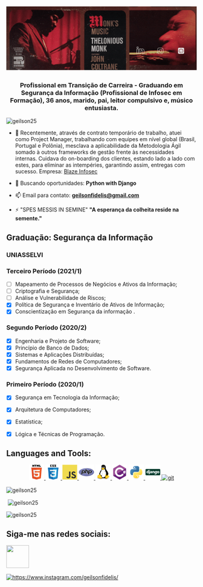 <h1 align="center">
 <img src="gf.gif" />
</h1>

<h3 align="center">Profissional em Transição de Carreira - Graduando em Segurança da Informação (Profissional de Infosec em Formação), 36 anos, marido, pai, leitor compulsivo e, músico entusiasta.</h3>

<p align="left"> <img src="https://komarev.com/ghpvc/?username=geilson25&label=Profile%20views&color=0e75b6&style=flat" alt="geilson25" /> </p>

- 🔭 Recentemente, através de contrato temporário de trabalho, atuei como Project Manager, trabalhando com equipes em nível global (Brasil, Portugal e Polônia), mesclava a aplicabilidade da Metodologia Ágil somado à outros frameworks de gestão frente às necessidades internas. Cuidava do on-boarding dos clientes, estando lado a lado com estes, para eliminar as intempéries, garantindo assim, entregas com sucesso. Empresa: [Blaze Infosec](https://www.blazeinfosec.com/)

- 💬 Buscando oportunidades: **Python with Django**

- 📫 Email para contato: **geilsonfidelis@gmail.com**

- ⚡ "SPES MESSIS IN SEMINE" **"A esperança da colheita reside na semente."**

<h2 align="left"> Graduação: Segurança da Informação</h2>
<h3 align="left">UNIASSELVI</h3>

### Terceiro Período (2021/1)
- [ ] Mapeamento de Processos de Negócios e Ativos da Informação;
- [ ] Criptografia e Segurança;
- [ ] Análise e Vulnerabilidade de Riscos;
- [x] Política de Segurança e Inventário de Ativos de Informação; 
- [x] Conscientização em Segurança da informação .

### Segundo Período (2020/2)
- [x] Engenharia e Projeto de Software;
- [x] Princípio de Banco de Dados;
- [x] Sistemas e Aplicações Distribuídas;
- [x] Fundamentos de Redes de Computadores; 
- [x] Segurança Aplicada no Desenvolvimento de Software.

### Primeiro Período (2020/1)
- [x] Segurança em Tecnologia da Informação;
- [x] Arquitetura de Computadores;
- [x] Estatística; 
- [x] Lógica e Técnicas de Programação.
 

<h2 align="left">Languages and Tools:</h2>
 <p align="center">
  <a href="https://www.w3.org/html/" target="_blank"> <img src="https://raw.githubusercontent.com/devicons/devicon/master/icons/html5/html5-original-wordmark.svg" alt="html5" width="40" height="40"/> </a>
  <a href="https://www.w3schools.com/css/" target="_blank"> <img src="https://raw.githubusercontent.com/devicons/devicon/master/icons/css3/css3-original-wordmark.svg" alt="css3" width="40" height="40"/> </a>
  <a href="https://developer.mozilla.org/en-US/docs/Web/JavaScript" target="_blank"> <img src="https://raw.githubusercontent.com/devicons/devicon/master/icons/javascript/javascript-original.svg" alt="javascript" width="40" height="40"/> </a>
  <a href="https://www.php.net" target="_blank"> <img src="https://raw.githubusercontent.com/devicons/devicon/master/icons/php/php-original.svg" alt="php" width="40" height="40"/> </a>
  <a href="https://www.linux.org/" target="_blank"> <img src="https://raw.githubusercontent.com/devicons/devicon/master/icons/linux/linux-original.svg" alt="linux" width="40" height="40"/> </a> 
  <a href="https://www.w3schools.com/cs/" target="_blank"> <img src="https://raw.githubusercontent.com/devicons/devicon/master/icons/csharp/csharp-original.svg" alt="csharp" width="40" height="40"/> </a>
  <a href="https://www.python.org" target="_blank"> <img src="https://raw.githubusercontent.com/devicons/devicon/master/icons/python/python-original.svg" alt="python" width="40" height="40"/> </a>
  <a href="https://www.djangoproject.com/" target="_blank"> <img src="https://raw.githubusercontent.com/devicons/devicon/master/icons/django/django-original.svg" alt="django" width="40" height="40"/> </a> 
  <a href="https://git-scm.com/" target="_blank"> <img src="https://www.vectorlogo.zone/logos/git-scm/git-scm-icon.svg" alt="git" width="40" height="40"/> </a> 
 </p>


<p><img align="center" src="https://github-readme-stats.vercel.app/api/top-langs?username=geilson25&show_icons=true&locale=en&layout=compact" alt="geilson25" /></p>

<p>&nbsp;<img align="center" src="https://github-readme-stats.vercel.app/api?username=geilson25&show_icons=true&locale=en" alt="geilson25" /></p>

<p><img align="center" src="https://github-readme-streak-stats.herokuapp.com/?user=geilson25&" alt="geilson25" /></p>


<h2 align="left">Siga-me nas redes sociais:</h2>
<p align="left">
<a href="https://linkedin.com/in/www.linkedin.com/in/geilsonfidelis/" target="blank"><img align="center" src="https://image.flaticon.com/icons/png/512/174/174857.png" height="60" width="60" /></a>
 
<a href="https://instagram.com/https://www.instagram.com/geilsonfidelis/" target="blank"><img align="center" src="https://www.flaticon.com/svg/vstatic/svg/733/733558.svg?token=exp=1619842751~hmac=0cca4294a452b005b66dd9f3d139749e" alt="https://www.instagram.com/geilsonfidelis/" height="60" width="60" /></a>
</p>
